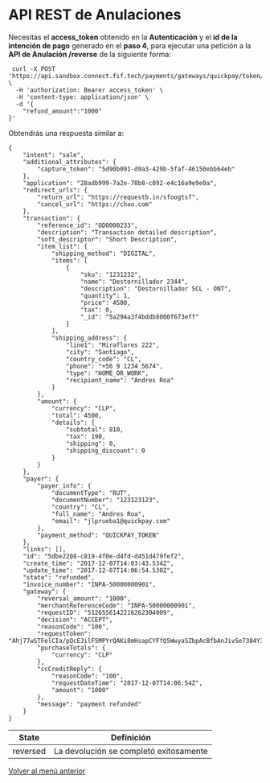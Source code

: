 # API REST de Anulaciones

Necesitas el **access_token** obtenido en la **Autenticación** y el **id de la intención de pago** generado en el **paso 4**, para ejecutar una petición a la **API de Anulación /reverse** de la siguiente forma:

```
 curl -X POST 'https://api.sandbox.connect.fif.tech/payments/gateways/quickpay/token/{id}/refund' \
  -H 'authorization: Bearer access_token' \
  -H 'content-type: application/json' \
  -d '{
	"refund_amount":"1000"
}'
```

Obtendrás una respuesta similar a:

```
{
    "intent": "sale",
    "additional_attributes": {
        "capture_token": "5d90b091-d9a3-429b-5faf-46150ebb64eb"
    },
    "application": "28adb999-7a2e-70b8-c092-e4c16a9e9e0a",
    "redirect_urls": {
        "return_url": "https://requestb.in/sfoogtsf",
        "cancel_url": "https://chao.com"
    },
    "transaction": {
        "reference_id": "OD0000233",
        "description": "Transaction detailed description",
        "soft_descriptor": "Short Description",
        "item_list": {
            "shipping_method": "DIGITAL",
            "items": [
                {
                    "sku": "1231232",
                    "name": "Destornillador 2344",
                    "description": "Destornillador SCL - ONT",
                    "quantity": 1,
                    "price": 4500,
                    "tax": 0,
                    "_id": "5a294a3f4bddb8000f673eff"
                }
            ],
            "shipping_address": {
                "line1": "Miraflores 222",
                "city": "Santiago",
                "country_code": "CL",
                "phone": "+56 9 1234 5674",
                "type": "HOME_OR_WORK",
                "recipient_name": "Andres Roa"
            }
        },
        "amount": {
            "currency": "CLP",
            "total": 4500,
            "details": {
                "subtotal": 810,
                "tax": 190,
                "shipping": 0,
                "shipping_discount": 0
            }
        }
    },
    "payer": {
        "payer_info": {
            "documentType": "RUT",
            "documentNumber": "123123123",
            "country": "CL",
            "full_name": "Andres Roa",
            "email": "jlprueba1@quickpay.com"
        },
        "payment_method": "QUICKPAY_TOKEN"
    },
    "links": [],
    "id": "5dbe2208-c819-4f0e-d4fd-d451d479fef2",
    "create_time": "2017-12-07T14:03:43.534Z",
    "update_time": "2017-12-07T14:06:54.530Z",
    "state": "refunded",
    "invoice_number": "INPA-50000000901",
    "gateway": {
        "reversal_amount": "1000",
        "merchantReferenceCode": "INPA-50000000901",
        "requestID": "5126556142216262304009",
        "decision": "ACCEPT",
        "reasonCode": "100",
        "requestToken": "Ahj77wSTFelCIa/pQcEJilF5MPYrQAKi8mHsapCYFfQ5WwyaSZbpAcBfbAnJivSe7384Y3wEAAAA2QbX",
        "purchaseTotals": {
            "currency": "CLP"
        },
        "ccCreditReply": {
            "reasonCode": "100",
            "requestDateTime": "2017-12-07T14:06:54Z",
            "amount": "1000"
        },
        "message": "payment refunded"
    }
}
```
| State    | Definición                               |
| -------- | ---------------------------------------- |
| reversed | La devolución se completó exitosamente   |

[Volver al menú anterior](../pasarela-de-pagos/api-tokenizacion-pago/introduction.md)
